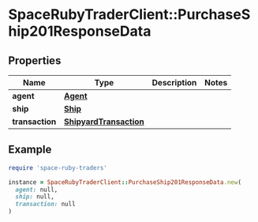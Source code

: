 # SpaceRubyTraderClient::PurchaseShip201ResponseData

## Properties

| Name | Type | Description | Notes |
| ---- | ---- | ----------- | ----- |
| **agent** | [**Agent**](Agent.md) |  |  |
| **ship** | [**Ship**](Ship.md) |  |  |
| **transaction** | [**ShipyardTransaction**](ShipyardTransaction.md) |  |  |

## Example

```ruby
require 'space-ruby-traders'

instance = SpaceRubyTraderClient::PurchaseShip201ResponseData.new(
  agent: null,
  ship: null,
  transaction: null
)
```

